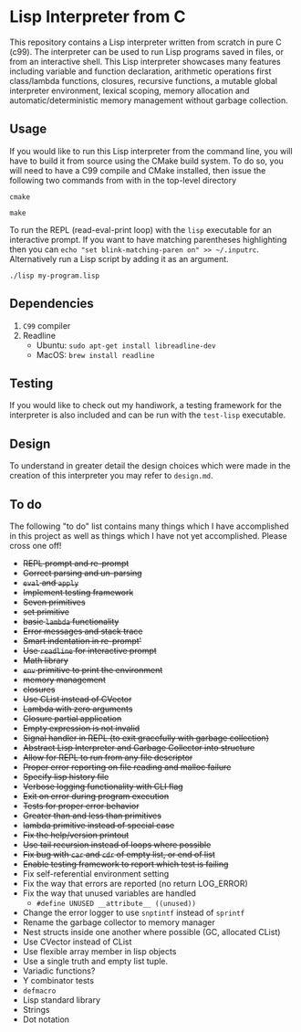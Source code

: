 # Lisp Interpreter from C

This repository contains a Lisp interpreter written from scratch in pure C (c99).
The interpreter can be used to run Lisp programs saved in files, or from an interactive shell.
This Lisp interpreter showcases many features including variable and function declaration, arithmetic operations
first class/lambda functions, closures, recursive functions,
a mutable global interpreter environment, lexical scoping, memory allocation
and automatic/deterministic memory management without garbage collection.

## Usage
If you would like to run this Lisp interpreter from the command line, you will have to
build it from source using the CMake build system. To do so, you will need to have a C99 compile
and CMake installed, then issue the following two commands from with in the top-level directory

    cmake

    make


To run the REPL (read-eval-print loop) with the `lisp` executable for an interactive prompt.
If you want to have matching parentheses highlighting then you can `echo "set blink-matching-paren on" >> ~/.inputrc`.
Alternatively run a Lisp script by adding it as an argument.

   `./lisp my-program.lisp`

## Dependencies
1. `C99` compiler
2. Readline
    - Ubuntu: `sudo apt-get install libreadline-dev`
    - MacOS: `brew install readline`

## Testing
If you would like to check out my handiwork, a testing framework for the interpreter is also included
and can be run with the `test-lisp` executable.

## Design

To understand in greater detail the design choices which were made in the creation of this interpreter
you may refer to `design.md`.

## To do
The following "to do" list contains many things which I have accomplished in this project as well
as things which I have not yet accomplished. Please cross one off!

- ~~REPL prompt and re-prompt~~
- ~~Correct parsing and un-parsing~~
- ~~`eval` and `apply`~~
- ~~Implement testing framework~~
- ~~Seven primitives~~
- ~~set primitive~~
- ~~basic `lambda` functionality~~
- ~~Error messages and stack trace~~
- ~~Smart indentation in re-prompt'~~
- ~~Use `readline` for interactive prompt~~
- ~~Math library~~
- ~~`env` primitive to print the environment~~
- ~~memory management~~
- ~~closures~~
- ~~Use CList instead of CVector~~
- ~~Lambda with zero arguments~~
- ~~Closure partial application~~
- ~~Empty expression is not invalid~~
- ~~Signal handler in REPL (to exit gracefully with garbage collection)~~
- ~~Abstract Lisp Interpreter and Garbage Collector into structure~~
- ~~Allow for REPL to run from any file descriptor~~
- ~~Proper error reporting on file reading and malloc failure~~
- ~~Specify lisp history file~~
- ~~Verbose logging functionality with CLI flag~~
- ~~Exit on error during program execution~~
- ~~Tests for proper error behavior~~
- ~~Greater than and less than primitives~~
- ~~lambda primitive instead of special case~~
- ~~Fix the help/version printout~~
- ~~Use tail recursion instead of loops where possible~~
- ~~Fix bug with `car` and `cdr` of empty list, or end of list~~
- ~~Enable testing framework to report which test is failing~~
- Fix self-referential environment setting
- Fix the way that errors are reported (no return LOG_ERROR)
- Fix the way that unused variables are handled
  - `#define UNUSED __attribute__ ((unused))`
- Change the error logger to use `snptintf` instead of `sprintf`
- Rename the garbage collector to memory manager
- Nest structs inside one another where possible (GC, allocated CList)
- Use CVector instead of CList
- Use flexible array member in lisp objects
- Use a single truth and empty list tuple.
- Variadic functions?
- Y combinator tests
- `defmacro`
- Lisp standard library
- Strings
- Dot notation
